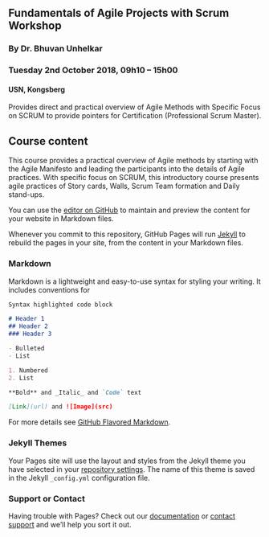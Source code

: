 ## Fundamentals of Agile Projects with Scrum Workshop 
### By Dr. Bhuvan Unhelkar
### Tuesday 2nd October 2018,  09h10 – 15h00
#### USN, Kongsberg


Provides direct and practical overview of Agile Methods with Specific Focus on SCRUM to provide pointers for Certification (Professional Scrum Master). 

## Course content
This course provides a practical overview of Agile methods by starting with the Agile Manifesto and leading the participants into the details of Agile practices. With specific focus on SCRUM, this introductory course presents agile practices of Story cards, Walls, Scrum Team formation and Daily stand-ups.


You can use the [editor on GitHub](https://github.com/Aurilla/big-data/edit/master/index.md) to maintain and preview the content for your website in Markdown files.

Whenever you commit to this repository, GitHub Pages will run [Jekyll](https://jekyllrb.com/) to rebuild the pages in your site, from the content in your Markdown files.

### Markdown

Markdown is a lightweight and easy-to-use syntax for styling your writing. It includes conventions for

```markdown
Syntax highlighted code block

# Header 1
## Header 2
### Header 3

- Bulleted
- List

1. Numbered
2. List

**Bold** and _Italic_ and `Code` text

[Link](url) and ![Image](src)
```

For more details see [GitHub Flavored Markdown](https://guides.github.com/features/mastering-markdown/).

### Jekyll Themes

Your Pages site will use the layout and styles from the Jekyll theme you have selected in your [repository settings](https://github.com/Aurilla/big-data/settings). The name of this theme is saved in the Jekyll `_config.yml` configuration file.

### Support or Contact

Having trouble with Pages? Check out our [documentation](https://help.github.com/categories/github-pages-basics/) or [contact support](https://github.com/contact) and we’ll help you sort it out.
